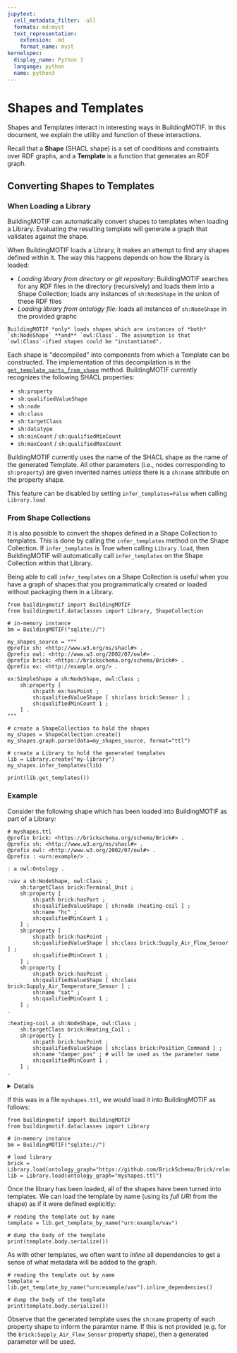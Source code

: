 ```yaml
---
jupytext:
  cell_metadata_filter: -all
  formats: md:myst
  text_representation:
    extension: .md
    format_name: myst
kernelspec:
  display_name: Python 3
  language: python
  name: python3
---
```


# Shapes and Templates

Shapes and Templates interact in interesting ways in BuildingMOTIF.
In this document, we explain the utility and function of these interactions.

Recall that a **Shape** (SHACL shape) is a set of conditions and constraints over RDF graphs, and
a **Template** is a function that generates an RDF graph.

## Converting Shapes to Templates

### When Loading a Library

BuildingMOTIF can automatically convert shapes to templates when loading a Library.
Evaluating the resulting template will generate a graph that validates against the shape.

When BuildingMOTIF loads a Library, it makes an attempt to find any shapes defined within it.
The way this happens depends on how the library is loaded:
- *Loading library from directory or git repository*: BuildingMOTIF searches for any RDF files in the directory (recursively) and loads them into a Shape Collection; loads any instances of `sh:NodeShape` in the union of these RDF files
- *Loading library from ontology file*: loads all instances of `sh:NodeShape` in the provided graphc

```{important}
BuildingMOTIF *only* loads shapes which are instances of *both* `sh:NodeShape` **and** `owl:Class`. The assumption is that `owl:Class`-ified shapes could be "instantiated".
```

Each shape is "decompiled" into components from which a Template can be constructed.
The implementation of this decompilation is in the [`get_template_parts_from_shape`](/reference/apidoc/_autosummary/buildingmotif.utils.html#buildingmotif.utils.get_template_parts_from_shape) method.
BuildingMOTIF currently recognizes the following SHACL properties:
- `sh:property`
- `sh:qualifiedValueShape`
- `sh:node`
- `sh:class`
- `sh:targetClass`
- `sh:datatype`
- `sh:minCount` / `sh:qualifiedMinCount`
- `sh:maxCount` / `sh:qualifiedMaxCount`

BuildingMOTIF currently uses the name of the SHACL shape as the name of the generated Template.
All other parameters (i.e., nodes corresponding to `sh:property`) are given invented names *unless*
 there is a `sh:name` attribute on the property shape.

This feature can be disabled by setting `infer_templates=False` when calling `Library.load`

### From Shape Collections

It is also possible to convert the shapes defined in a Shape Collection to templates.
This is done by calling the `infer_templates` method on the Shape Collection.
If `infer_templates` is True when calling `Library.load`, then BuildingMOTIF will automatically call `infer_templates` on the Shape Collection
within that Library.

Being able to call `infer_templates` on a Shape Collection is useful when you have
a graph of shapes that you programmatically created or loaded without packaging them
in a Library.

```{code-cell} python3
from buildingmotif import BuildingMOTIF
from buildingmotif.dataclasses import Library, ShapeCollection

# in-memory instance
bm = BuildingMOTIF("sqlite://")

my_shapes_source = """
@prefix sh: <http://www.w3.org/ns/shacl#> .
@prefix owl: <http://www.w3.org/2002/07/owl#> .
@prefix brick: <https://brickschema.org/schema/Brick#> .
@prefix ex: <http://example.org/> .

ex:SimpleShape a sh:NodeShape, owl:Class ;
    sh:property [
        sh:path ex:hasPoint ;
        sh:qualifiedValueShape [ sh:class brick:Sensor ] ;
        sh:qualifiedMinCount 1 ;
    ] .
"""

# create a ShapeCollection to hold the shapes
my_shapes = ShapeCollection.create()
my_shapes.graph.parse(data=my_shapes_source, format="ttl")

# create a Library to hold the generated templates
lib = Library.create("my-library")
my_shapes.infer_templates(lib)

print(lib.get_templates())
```

### Example

Consider the following shape which has been loaded into BuildingMOTIF as part of a Library:

```ttl
# myshapes.ttl
@prefix brick: <https://brickschema.org/schema/Brick#> .
@prefix sh: <http://www.w3.org/ns/shacl#> .
@prefix owl: <http://www.w3.org/2002/07/owl#> .
@prefix : <urn:example/> .

: a owl:Ontology .

:vav a sh:NodeShape, owl:Class ;
    sh:targetClass brick:Terminal_Unit ;
    sh:property [
        sh:path brick:hasPart ;
        sh:qualifiedValueShape [ sh:node :heating-coil ] ;
        sh:name "hc" ;
        sh:qualifiedMinCount 1 ;
    ] ;
    sh:property [
        sh:path brick:hasPoint ;
        sh:qualifiedValueShape [ sh:class brick:Supply_Air_Flow_Sensor ] ;
        sh:qualifiedMinCount 1 ;
    ] ;
    sh:property [
        sh:path brick:hasPoint ;
        sh:qualifiedValueShape [ sh:class brick:Supply_Air_Temperature_Sensor ] ;
        sh:name "sat" ;
        sh:qualifiedMinCount 1 ;
    ] ;
.

:heating-coil a sh:NodeShape, owl:Class ;
    sh:targetClass brick:Heating_Coil ;
    sh:property [
        sh:path brick:hasPoint ;
        sh:qualifiedValueShape [ sh:class brick:Position_Command ] ;
        sh:name "damper_pos" ; # will be used as the parameter name
        sh:qualifiedMinCount 1 ;
    ] ;
.
```

<details>

This code creates `myshapes.ttl` for you in the current directory.

```{code-cell} python3
with open("myshapes.ttl", "w") as f:
    f.write("""
@prefix brick: <https://brickschema.org/schema/Brick#> .
@prefix sh: <http://www.w3.org/ns/shacl#> .
@prefix owl: <http://www.w3.org/2002/07/owl#> .
@prefix : <urn:example/> .

: a owl:Ontology .

:vav a sh:NodeShape, owl:Class ;
    sh:targetClass brick:Terminal_Unit ;
    sh:property [
        sh:path brick:hasPart ;
        sh:qualifiedValueShape [ sh:node :heating-coil ] ;
        sh:name "hc" ;
        sh:qualifiedMinCount 1 ;
    ] ;
    sh:property [
        sh:path brick:hasPoint ;
        sh:qualifiedValueShape [ sh:class brick:Supply_Air_Flow_Sensor ] ;
        sh:qualifiedMinCount 1 ;
    ] ;
    sh:property [
        sh:path brick:hasPoint ;
        sh:qualifiedValueShape [ sh:class brick:Supply_Air_Temperature_Sensor ] ;
        sh:name "sat" ;
        sh:qualifiedMinCount 1 ;
    ] ;
.

:heating-coil a sh:NodeShape, owl:Class ;
    sh:targetClass brick:Heating_Coil ;
    sh:property [
        sh:path brick:hasPoint ;
        sh:qualifiedValueShape [ sh:class brick:Position_Command ] ;
        sh:name "damper_pos" ; # will be used as the parameter name
        sh:qualifiedMinCount 1 ;
    ] ;
.
""")
```

</details>

If this was in a file `myshapes.ttl`, we would load it into BuildingMOTIF as follows:

```{code-cell} python3
from buildingmotif import BuildingMOTIF
from buildingmotif.dataclasses import Library

# in-memory instance
bm = BuildingMOTIF("sqlite://")

# load library
brick = Library.load(ontology_graph="https://github.com/BrickSchema/Brick/releases/download/nightly/Brick.ttl")
lib = Library.load(ontology_graph="myshapes.ttl")
```

Once the library has been loaded, all of the shapes have been turned into templates.
We can load the template by name (using its *full URI* from the shape) as if it were
defined explicitly:

```{code-cell} python3
# reading the template out by name
template = lib.get_template_by_name("urn:example/vav")

# dump the body of the template
print(template.body.serialize())
```

As with other templates, we often want to *inline* all dependencies to get a sense of what metadata will be added to the graph.

```{code-cell} python3
# reading the template out by name
template = lib.get_template_by_name("urn:example/vav").inline_dependencies()

# dump the body of the template
print(template.body.serialize())
```

Observe that the generated template uses the `sh:name` property of each property shape to inform the paramter name. If this is not provided (e.g. for the `brick:Supply_Air_Flow_Sensor` property shape), then a generated parameter will be used.
